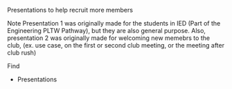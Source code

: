 Presentations to help recruit more members

Note
Presentation 1 was originally made for the students in IED (Part of the Engineering PLTW Pathway), but they are also general purpose.
Also, presentation 2 was originally made for welcoming new memebrs to the club, (ex. use case, on the first or second club meeting, or the meeting after club rush)

Find
* Presentations
